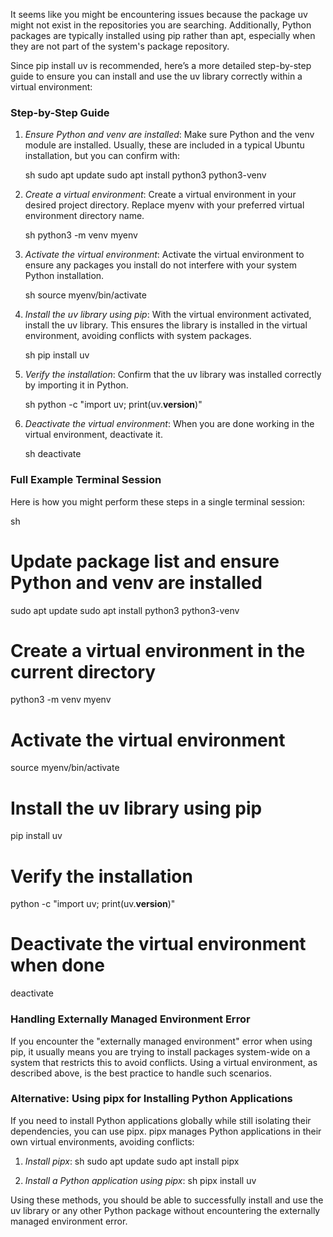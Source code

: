 It seems like you might be encountering issues because the package uv might not exist in the repositories you are searching. Additionally, Python packages are typically installed using pip rather than apt, especially when they are not part of the system's package repository.

Since pip install uv is recommended, here’s a more detailed step-by-step guide to ensure you can install and use the uv library correctly within a virtual environment:

### Step-by-Step Guide

1. *Ensure Python and venv are installed*:
   Make sure Python and the venv module are installed. Usually, these are included in a typical Ubuntu installation, but you can confirm with:

   sh
   sudo apt update
   sudo apt install python3 python3-venv
   

2. *Create a virtual environment*:
   Create a virtual environment in your desired project directory. Replace myenv with your preferred virtual environment directory name.

   sh
   python3 -m venv myenv
   

3. *Activate the virtual environment*:
   Activate the virtual environment to ensure any packages you install do not interfere with your system Python installation.

   sh
   source myenv/bin/activate
   

4. *Install the uv library using pip*:
   With the virtual environment activated, install the uv library. This ensures the library is installed in the virtual environment, avoiding conflicts with system packages.

   sh
   pip install uv
   

5. *Verify the installation*:
   Confirm that the uv library was installed correctly by importing it in Python.

   sh
   python -c "import uv; print(uv.__version__)"
   

6. *Deactivate the virtual environment*:
   When you are done working in the virtual environment, deactivate it.

   sh
   deactivate
   

### Full Example Terminal Session

Here is how you might perform these steps in a single terminal session:

sh
# Update package list and ensure Python and venv are installed
sudo apt update
sudo apt install python3 python3-venv

# Create a virtual environment in the current directory
python3 -m venv myenv

# Activate the virtual environment
source myenv/bin/activate

# Install the uv library using pip
pip install uv

# Verify the installation
python -c "import uv; print(uv.__version__)"

# Deactivate the virtual environment when done
deactivate


### Handling Externally Managed Environment Error

If you encounter the "externally managed environment" error when using pip, it usually means you are trying to install packages system-wide on a system that restricts this to avoid conflicts. Using a virtual environment, as described above, is the best practice to handle such scenarios.

### Alternative: Using pipx for Installing Python Applications

If you need to install Python applications globally while still isolating their dependencies, you can use pipx. pipx manages Python applications in their own virtual environments, avoiding conflicts:

1. *Install pipx*:
   sh
   sudo apt update
   sudo apt install pipx
   

2. *Install a Python application using pipx*:
   sh
   pipx install uv
   

Using these methods, you should be able to successfully install and use the uv library or any other Python package without encountering the externally managed environment error.